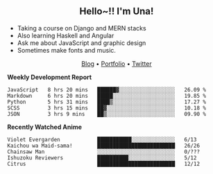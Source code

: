<h2 align="center">
  Hello~!! I'm Una!
</h2>

- Taking a course on Django and MERN stacks
- Also learning Haskell and Angular
- Ask me about JavaScript and graphic design
- Sometimes make fonts and music.

<p align="center">
  <a href="https://anarchy.website/">Blog</a> &bull;
  <a href="https://una-ada.github.io/">Portfolio</a> &bull;
  <a href="https://twitter.com/unaxiii">Twitter</a>
</p>

**Weekly Development Report**

<!--START_SECTION:waka-->
```text
JavaScript   8 hrs 20 mins   ██████▓░░░░░░░░░░░░░░░░░░   26.09 % 
Markdown     6 hrs 20 mins   █████░░░░░░░░░░░░░░░░░░░░   19.85 % 
Python       5 hrs 31 mins   ████▒░░░░░░░░░░░░░░░░░░░░   17.27 % 
SCSS         3 hrs 15 mins   ██▓░░░░░░░░░░░░░░░░░░░░░░   10.18 % 
JSON         3 hrs 9 mins    ██▒░░░░░░░░░░░░░░░░░░░░░░   09.90 % 
```
<!--END_SECTION:waka-->

**Recently Watched Anime**

<!-- RECENT-ANIME:START -->

    Violet Evergarden            ███████████░░░░░░░░░░░░░░   6/13
    Kaichou wa Maid-sama!        █████████████████████████   26/26
    Chainsaw Man                 ░░░░░░░░░░░░░░░░░░░░░░░░░   0/???
    Ishuzoku Reviewers           ██████████░░░░░░░░░░░░░░░   5/12
    Citrus                       █████████████████████████   12/12
<!-- RECENT-ANIME:END -->
